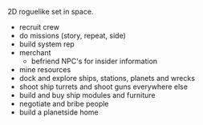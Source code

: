 2D roguelike set in space.

* recruit crew
* do missions (story, repeat, side)
* build system rep
* merchant
  * befriend NPC's for insider information
* mine resources
* dock and explore ships, stations, planets and wrecks
* shoot ship turrets and shoot guns everywhere else
* build and buy ship modules and furniture
* negotiate and bribe people
* build a planetside home
